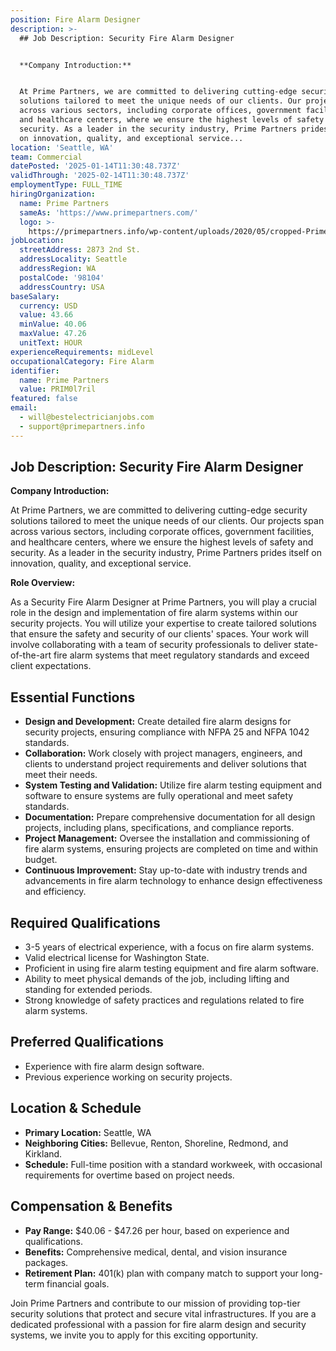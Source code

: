 ```yaml
---
position: Fire Alarm Designer
description: >-
  ## Job Description: Security Fire Alarm Designer


  **Company Introduction:**


  At Prime Partners, we are committed to delivering cutting-edge security
  solutions tailored to meet the unique needs of our clients. Our projects span
  across various sectors, including corporate offices, government facilities,
  and healthcare centers, where we ensure the highest levels of safety and
  security. As a leader in the security industry, Prime Partners prides itself
  on innovation, quality, and exceptional service...
location: 'Seattle, WA'
team: Commercial
datePosted: '2025-01-14T11:30:48.737Z'
validThrough: '2025-02-14T11:30:48.737Z'
employmentType: FULL_TIME
hiringOrganization:
  name: Prime Partners
  sameAs: 'https://www.primepartners.com/'
  logo: >-
    https://primepartners.info/wp-content/uploads/2020/05/cropped-Prime-Partners-Logo-NO-BG-1.png
jobLocation:
  streetAddress: 2873 2nd St.
  addressLocality: Seattle
  addressRegion: WA
  postalCode: '98104'
  addressCountry: USA
baseSalary:
  currency: USD
  value: 43.66
  minValue: 40.06
  maxValue: 47.26
  unitText: HOUR
experienceRequirements: midLevel
occupationalCategory: Fire Alarm
identifier:
  name: Prime Partners
  value: PRIM0l7ril
featured: false
email:
  - will@bestelectricianjobs.com
  - support@primepartners.info
---
```




## Job Description: Security Fire Alarm Designer

**Company Introduction:**

At Prime Partners, we are committed to delivering cutting-edge security solutions tailored to meet the unique needs of our clients. Our projects span across various sectors, including corporate offices, government facilities, and healthcare centers, where we ensure the highest levels of safety and security. As a leader in the security industry, Prime Partners prides itself on innovation, quality, and exceptional service.

**Role Overview:**

As a Security Fire Alarm Designer at Prime Partners, you will play a crucial role in the design and implementation of fire alarm systems within our security projects. You will utilize your expertise to create tailored solutions that ensure the safety and security of our clients' spaces. Your work will involve collaborating with a team of security professionals to deliver state-of-the-art fire alarm systems that meet regulatory standards and exceed client expectations.

## Essential Functions

- **Design and Development:** Create detailed fire alarm designs for security projects, ensuring compliance with NFPA 25 and NFPA 1042 standards.
- **Collaboration:** Work closely with project managers, engineers, and clients to understand project requirements and deliver solutions that meet their needs.
- **System Testing and Validation:** Utilize fire alarm testing equipment and software to ensure systems are fully operational and meet safety standards.
- **Documentation:** Prepare comprehensive documentation for all design projects, including plans, specifications, and compliance reports.
- **Project Management:** Oversee the installation and commissioning of fire alarm systems, ensuring projects are completed on time and within budget.
- **Continuous Improvement:** Stay up-to-date with industry trends and advancements in fire alarm technology to enhance design effectiveness and efficiency.

## Required Qualifications

- 3-5 years of electrical experience, with a focus on fire alarm systems.
- Valid electrical license for Washington State.
- Proficient in using fire alarm testing equipment and fire alarm software.
- Ability to meet physical demands of the job, including lifting and standing for extended periods.
- Strong knowledge of safety practices and regulations related to fire alarm systems.

## Preferred Qualifications

- Experience with fire alarm design software.
- Previous experience working on security projects.

## Location & Schedule

- **Primary Location:** Seattle, WA
- **Neighboring Cities:** Bellevue, Renton, Shoreline, Redmond, and Kirkland.
- **Schedule:** Full-time position with a standard workweek, with occasional requirements for overtime based on project needs.

## Compensation & Benefits

- **Pay Range:** $40.06 - $47.26 per hour, based on experience and qualifications.
- **Benefits:** Comprehensive medical, dental, and vision insurance packages.
- **Retirement Plan:** 401(k) plan with company match to support your long-term financial goals.

Join Prime Partners and contribute to our mission of providing top-tier security solutions that protect and secure vital infrastructures. If you are a dedicated professional with a passion for fire alarm design and security systems, we invite you to apply for this exciting opportunity.

